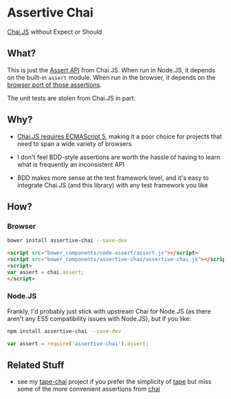 # Assertive Chai

[Chai.JS](http://chaijs.com/) without Expect or Should

## What?

This is just the [Assert API](http://chaijs.com/api/assert/) from
Chai.JS. When run in Node.JS, it depends on the built-in `assert`
module. When run in the browser, it depends on the [browser port of
those assertions](https://github.com/Jxck/assert).

The unit tests are stolen from Chai.JS in part.

## Why?

- [Chai.JS requires ECMAScript 5](https://github.com/chaijs/chai/issues/117),
  making it a poor choice for projects that need to span a wide variety of
  browsers

- I don't feel BDD-style assertions are worth the hassle of having to
  learn what is frequently an inconsistent API

- BDD makes more sense at the test framework level, and it's easy to
  integrate Chai.JS (and this library) with any test framework you like

## How?

### Browser

```sh
bower install assertive-chai --save-dev
```

```html
<script src="bower_components/node-assert/assert.js"></script>
<script src="bower_components/assertive-chai/assertive-chai.js"></script>
<script>
var assert = chai.assert;
</script>
```

### Node.JS

Frankly, I'd probably just stick with upstream Chai for Node.JS (as there
aren't any ES5 compatibility issues with Node.JS), but if you like:

```sh
npm install assertive-chai --save-dev
```

```javascript
var assert = require('assertive-chai').assert;
```

## Related Stuff

- see my [tape-chai](https://github.com/jokeyrhyme/tape-chai.js) project if you
  prefer the simplicity of [tape](https://github.com/substack/tape) but miss
  some of the more convenient assertions from [chai](http://chaijs.com/)
